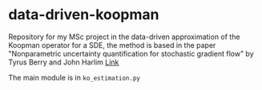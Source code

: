 # data-driven-koopman
Repository for my MSc project in the data-driven approximation of the Koopman operator for a SDE, the method is based in the paper "Nonparametric uncertainty quantification for
stochastic gradient flow" by Tyrus Berry and John Harlim [Link](https://epubs.siam.org/doi/10.1137/14097940X)

The main module is in `ko_estimation.py`

